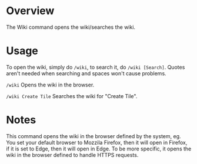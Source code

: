 # Overview
The Wiki command opens the wiki/searches the wiki.

# Usage
To open the wiki, simply do `/wiki`, to search it, do `/wiki [Search]`. Quotes aren't needed when searching and spaces won't cause problems.

`/wiki` Opens the wiki in the browser.

`/wiki Create Tile` Searches the wiki for "Create Tile".

# Notes
This command opens the wiki in the browser defined by the system, eg. You set your default browser to Mozzila Firefox, then it will open in Firefox, if it is set to Edge, then it will open in Edge. To be more specific, it opens the wiki in the browser defined to handle HTTPS requests.